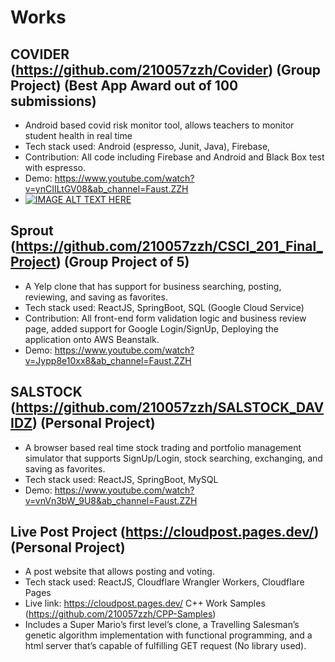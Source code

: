 # Works
## COVIDER (https://github.com/210057zzh/Covider) (Group Project) (Best App Award out of 100 submissions)
- Android based covid risk monitor tool, allows teachers to monitor student health in real time
- Tech stack used: Android (espresso, Junit, Java), Firebase,
- Contribution: All code including Firebase and Android and Black Box test with espresso.
- Demo: https://www.youtube.com/watch?v=ynCIILtGV08&ab_channel=Faust.ZZH
- [![IMAGE ALT TEXT HERE](https://img.youtube.com/vi/ynCIILtGV08&ab/0.jpg)](https://www.youtube.com/watch?v=ynCIILtGV08&ab)
## Sprout (https://github.com/210057zzh/CSCI_201_Final_Project) (Group Project of 5)
- A Yelp clone that has support for business searching, posting, reviewing, and saving as favorites.
- Tech stack used: ReactJS, SpringBoot, SQL (Google Cloud Service)
- Contribution: All front-end form validation logic and business review page, added support for Google Login/SignUp, Deploying the application onto AWS Beanstalk.
- Demo: https://www.youtube.com/watch?v=Jypp8e10xx8&ab_channel=Faust.ZZH
## SALSTOCK (https://github.com/210057zzh/SALSTOCK_DAVIDZ) (Personal Project)
- A browser based real time stock trading and portfolio management simulator that supports SignUp/Login, stock searching, exchanging, and saving as favorites.
- Tech stack used: ReactJS, SpringBoot, MySQL
- Demo: https://www.youtube.com/watch?v=vnVn3bW_9U8&ab_channel=Faust.ZZH
## Live Post Project (https://cloudpost.pages.dev/) (Personal Project)
- A post website that allows posting and voting.
- Tech stack used: ReactJS, Cloudflare Wrangler Workers, Cloudflare Pages
- Live link: https://cloudpost.pages.dev/
C++ Work Samples (https://github.com/210057zzh/CPP-Samples)
- Includes a Super Mario’s first level’s clone, a Travelling Salesman’s genetic algorithm implementation with functional programming, and a html server that’s capable of fulfilling GET request (No library used).
